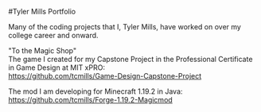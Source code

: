 #Tyler Mills Portfolio

Many of the coding projects that I, Tyler Mills, have worked on over my college career and onward.

"To the Magic Shop"<br/>
The game I created for my Capstone Project in the Professional Certificate in Game Design at MIT xPRO:<br/>
https://github.com/tcmills/Game-Design-Capstone-Project

The mod I am developing for Minecraft 1.19.2 in Java:<br/>
https://github.com/tcmills/Forge-1.19.2-Magicmod


